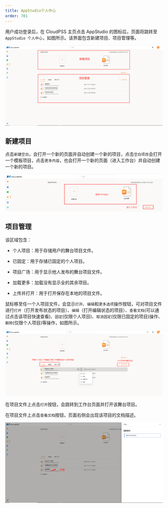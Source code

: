 ```yaml
---
title: AppStudio个人中心
order: 701
---
```



用户成功登录后，在 CloudPSS 主页点击 AppStudio 的图标后，页面将跳转至 `AppStudio 个人中心`，如图所示。该界面包含新建项目、项目管理等。

![个人中心界面](./个人中心界面.png "个人中心界面")


## 新建项目

点击`新建空白`，会打开一个新的页面并自动创建一个新的项目，点击`空白项目`会打开一个模板项目，点击`更多内容`，也会打开一个新的页面（进入工作台）并自动创建一个新的项目。

![新建项目](./新建项目.png "新建项目")

## 项目管理

该区域包含：

+ 个人项目：用于存储用户的舞台项目文件。

+ 已固定：用于存储已固定的个人项目。

+ 项目广场：用于显示他人发布的舞台项目文件。

+ 加载更多：加载没有显示全的其余项目。

+ 上传并打开：用于打开保存在本地的项目文件。  


鼠标移至任一个人项目文件，会显示`打开`、`编辑`和`更多选项`操作按钮，可对项目文件进行`打开`（打开发布状态的项目）、`编辑`（打开编辑状态的项目）、`查看文档`(可以通过点击该项目快速查看)、`固定`(仅限个人项目)、`取消固定`(仅限已固定的项目)操作、`删除`(仅限个人项目)等操作，如图所示。

![项目管理](./项目管理.png "项目管理")

在项目文件上点击`打开`按钮，会跳转到工作台页面并打开该舞台项目。

在项目文件上点击`查看文档`按钮，页面右侧会出现该项目的文档描述。

![查看文档](./查看文档.png "查看文档")

